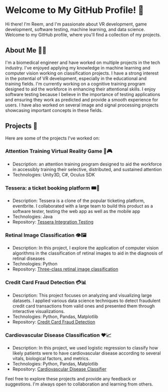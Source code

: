 # Welcome to My GitHub Profile! 👋

Hi there! I'm Reem, and I'm passionate about VR development, game development, software testing, machine learning, and data science. Welcome to my GitHub profile, where you'll find a collection of my projects. 

## About Me 🙋‍♂️

I'm a biomedical engineer and have worked on multiple projects in the tech industry. I've enjoyed applying my knowledge in machine learning and computer vision working on classification projects. I have a strong interest in the potential of VR development, especially in the educational and training fields. I'm currently working on a cognitive training program designed to aid the workforce in enhancing their attentional skills. I enjoy software testing because I believe in the importance of testing applications and ensuring they work as predicted and provide a smooth experience for users. I have also worked on several image and signal processing projects showcasing important concepts in these fields.

## Projects 🚀

Here are some of the projects I've worked on:

### Attention Training Virtual Reality Game 🧠🎮
- Description: an attention training program designed to aid the workforce in accessibly training their selective, distributed, and sustained attention
- Technologies: Unity3D, C#, Oculus SDK

### Tessera: a ticket booking platform 🎟️📝

- Description: Tessera is a clone of the popular ticketing platform, eventbrite. I collaborated with a large team to build this product as a software tester, testing the web app as well as the mobile app
- Technologies: Java
- Repository: [Tessera Integration Testing](https://github.com/ReemYasser2/tessera-integration-testing)

### Retinal Image Classification 👁️🖼️

- Description: In this project, I explore the application of computer vision algorithms in the classification of retinal images to aid in the diagnosis of retinal diseases
- Technologies: Python
- Repository: [Three-class retinal image classification](https://github.com/ReemYasser2/Three-class-retinal-image-classification)

### Credit Card Fraud Detection 💳📊

- Description: This project focuses on analyzing and visualizing large datasets. I applied various data science techniques to detect fraudulent credit card transactions from valid ones and presented them through interactive visualizations.
- Technologies: Python, Pandas, Matplotlib
- Repository: [Credit Card Fraud Detection](https://github.com/ReemYasser2/Credit-Card-Fraud-Detection)

### Cardiovascular Disease Classification ❤️📈

- Description: In this project, we used logistic regression to classify how likely patients were to have cardiovascular disease according to several vitals, biological factors, and metrics. 
- Technologies: Python, Pandas, Matplotlib
- Repository: [Cardiovascular Disease Classifier](https://github.com/ReemYasser2/Cardiovascular-disease-classifier)

Feel free to explore these projects and provide any feedback or suggestions. I'm always open to collaboration and learning from others.

